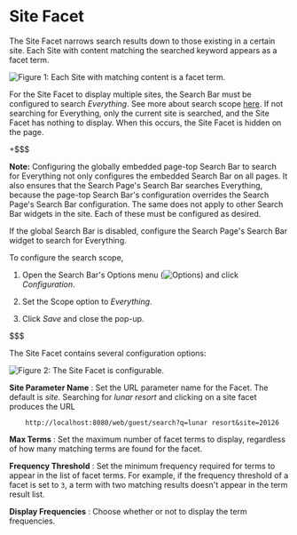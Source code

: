 # Site Facet [](id=site-facet)

The Site Facet narrows search results down to those existing in a certain site.
Each Site with content matching the searched keyword appears as a facet term.

![Figure 1: Each Site with matching content is a facet term.](../../../images/search-site-facet.png)

For the Site Facet to display multiple sites, the Search Bar must be configured
to search *Everything*. See more about search scope
[here](/discover/portal/-/knowledge_base/7-1/searching-for-assets#configuring-the-search-bar).
If not searching for Everything, only the current site is searched, and the Site
Facet has nothing to display. When this occurs, the Site Facet is hidden on the
page.

+$$$

**Note:** Configuring the globally embedded page-top Search Bar to search for
Everything not only configures the embedded Search Bar on all pages. It also
ensures that the Search Page's Search Bar searches Everything, because the
page-top Search Bar's configuration overrides the Search Page's Search Bar
configuration. The same does not apply to other Search Bar widgets in the site.
Each of these must be configured as desired.

If the global Search Bar is disabled, configure the Search Page's Search Bar
widget to search for Everything.

To configure the search scope,

1.  Open the Search Bar's Options menu
    (![Options](../../../images/icon-options.png))
    and click *Configuration*.

2.  Set the Scope option to *Everything*.

3.  Click *Save* and close the pop-up.

$$$

The Site Facet contains several configuration options:

![Figure 2: The Site Facet is configurable.](../../../images/search-site-facet-config.png)

**Site Parameter Name**
: Set the URL parameter name for the Facet. The default is *site*. Searching for
*lunar resort* and clicking on a site facet produces the URL

        http://localhost:8080/web/guest/search?q=lunar resort&site=20126

**Max Terms**
: Set the maximum number of facet terms to display, regardless of how many
matching terms are found for the facet.

**Frequency Threshold**
: Set the minimum frequency required for terms to appear in the list of facet
terms. For example, if the frequency threshold of a facet is set to `3`, a term
with two matching results doesn't appear in the term result list.

**Display Frequencies**
: Choose whether or not to display the term frequencies.


